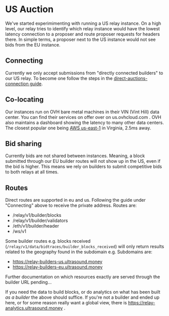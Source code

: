 # US Auction

We've started experimimenting with running a US relay instance. On a high level, our relay tries to identify which relay instance would have the lowest latency connection to a proposer and route proposer requests for headers there. In simple terms, a proposer next to the US instance would not see bids from the EU instance.

## Connecting
Currently we only accept submissions from "directly connected builders" to our US relay. To become one follow the steps in the [direct-auctions-connection guide](https://github.com/ultrasoundmoney/docs/blob/main/direct-auction-connections.md).

## Co-locating
Our instances run on OVH bare metal machines in their VIN (Vint Hill) data center. You can find their services on offer over on us.ovhcloud.com . OVH also maintains a dashboard showing the latency to many other data centers. The closest popular one being [AWS us-east-1](https://was1-vin.smokeping.ovh.net/smokeping??&target=USA.AS16509-us-east-1&) in Virginia, 2.5ms away.

## Bid sharing
Currently bids are not shared between instances. Meaning, a block submitted through our EU builder routes will not show up in the US, even if the bid is higher. This means we rely on builders to submit competitive bids to both relays at all times.

## Routes
Direct routes are supported in eu and us. Following the guide under "Connecting" above to receive the private address. Routes are:
- /relay/v1/builder/blocks
- /relay/v1/builder/validators
- /eth/v1/builder/header
- /ws/v1

Some builder routes e.g. blocks received (`/relay/v1/data/bidtraces/builder_blocks_received`) will only return results related to the geography found in the subdomain e.g. Subdomains are:
- https://relay-builders-us.ultrasound.money
- https://relay-builders-eu.ultrasound.money

Further documentation on which resources exactly are served through the builder URL pending...

If you need the data to build blocks, or do analytics on what has been built _as a builder_ the above should suffice. If you're not a builder and ended up here, or for some reason really want a global view, there is https://relay-analytics.ultrasound.money .
